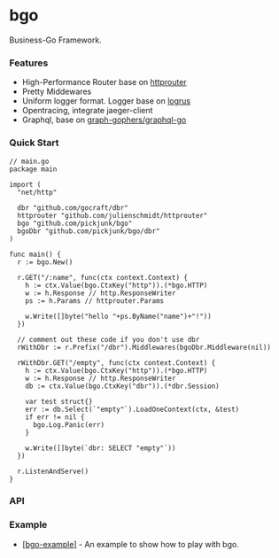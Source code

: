 # bgo

Business-Go Framework.

### Features

- High-Performance Router base on [httprouter](https://github.com/julienschmidt/httprouter)
- Pretty Middewares
- Uniform logger format. Logger base on [logrus](https://github.com/sirupsen/logrus)
- Opentracing, integrate jaeger-client
- Graphql, base on [graph-gophers/graphql-go](https://github.com/graph-gophers/graphql-go)

### Quick Start

```golang
// main.go
package main

import (
  "net/http"

  dbr "github.com/gocraft/dbr"
  httprouter "github.com/julienschmidt/httprouter"
  bgo "github.com/pickjunk/bgo"
  bgoDbr "github.com/pickjunk/bgo/dbr"
)

func main() {
  r := bgo.New()

  r.GET("/:name", func(ctx context.Context) {
    h := ctx.Value(bgo.CtxKey("http")).(*bgo.HTTP)
    w := h.Response // http.ResponseWriter
    ps := h.Params // httprouter.Params

    w.Write([]byte("hello "+ps.ByName("name")+"!"))
  })

  // comment out these code if you don't use dbr
  rWithDbr := r.Prefix("/dbr").Middlewares(bgoDbr.Middleware(nil))

  rWithDbr.GET("/empty", func(ctx context.Context) {
    h := ctx.Value(bgo.CtxKey("http")).(*bgo.HTTP)
    w := h.Response // http.ResponseWriter
    db := ctx.Value(bgo.CtxKey("dbr")).(*dbr.Session)

    var test struct{}
    err := db.Select(`"empty"`).LoadOneContext(ctx, &test)
    if err != nil {
      bgo.Log.Panic(err)
    }

    w.Write([]byte(`dbr: SELECT "empty"`))
  })

  r.ListenAndServe()
}
```

### API

### Example

- [[bgo-example]](https://github.com/pickjunk/bgo-example) - An example to show how to play with bgo.
